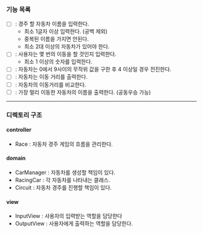 ### 기능 목록
- [ ] : 경주 할 자동차 이름을 입력한다.
   - 최소 1글자 이상 입력한다. (공백 제외)
   - 중복된 이름을 가지면 안된다.
   - 최소 2대 이상의 자동차가 있어야 한다.
- [ ] : 사용자는 몇 번의 이동을 할 것인지 입력한다.
   - 최소 1 이상의 숫자를 입력한다.
- [ ] : 자동차는 0에서 9사이의 무작위 값을 구한 후 4 이상일 경우 전진한다.
- [ ] : 자동차는 이동 거리를 출력한다.
- [ ] : 자동차의 이동거리를 비교한다.
- [ ] : 가장 멀리 이동한 자동차의 이름을 출력한다. (공동우승 가능)
   
---
### 디렉토리 구조
#### controller
   - Race : 자동차 경주 게임의 흐름을 관리한다.
#### domain
   - CarManager : 자동차를 생성할 책임이 있다.
   - RacingCar : 각 자동차를 나타내는 클래스. 
   - Circuit : 자동차 경주를 진행할 책임이 있다.
#### view
   - InputView : 사용자의 입력받는 역할을 담당한다
   - OutputView : 사용자에게 출력하는 역할을 담당한다.